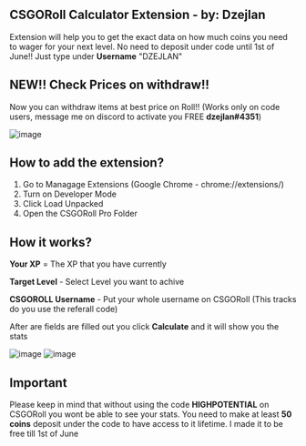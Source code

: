 CSGORoll Calculator Extension - by: Dzejlan
-------------------
Extension will help you to get the exact data on how much coins you need to wager for your next level. 
No need to deposit under code until 1st of June!!
Just type under <b>Username</b> "DZEJLAN"

NEW!! Check Prices on withdraw!!
-------------------
Now you can withdraw items at best price on Roll!! (Works only on code users, message me on discord to activate you FREE <b>dzejlan#4351</b>)

![image](https://github.com/CSGORollPro/CSGORoll-Pro/assets/170271871/a6e8172a-2404-4243-a940-bd69dd5978a8)

How to add the extension?
-------------------
1. Go to Managage Extensions (Google Chrome - chrome://extensions/)
2. Turn on Developer Mode
3. Click Load Unpacked
4. Open the CSGORoll Pro Folder

How it works?
-------------------
<p><b>Your XP</b> = The XP that you have currently</p>
<p><b>Target Level</b> - Select Level you want to achive</p>
<p><b>CSGOROLL Username</b> - Put your whole username on CSGORoll (This tracks do you use the referall code)</p>

After are fields are filled out you click <b>Calculate</b> and it will show you the stats

![image](https://github.com/dzejlanbezs/csgorollcalculator/assets/170056292/e7ed6b75-89fd-40c8-be8f-c33b07584189)
![image](https://github.com/dzejlanbezs/csgorollcalculator/assets/170056292/340df605-a160-407b-ab58-c808827bca4d)


Important
-------------------
Please keep in mind that without using the code <b>HIGHPOTENTIAL</b> on CSGORoll you wont be able to see your stats.
You need to make at least <b>50 coins</b> deposit under the code to have access to it lifetime.
I made it to be free till 1st of June
